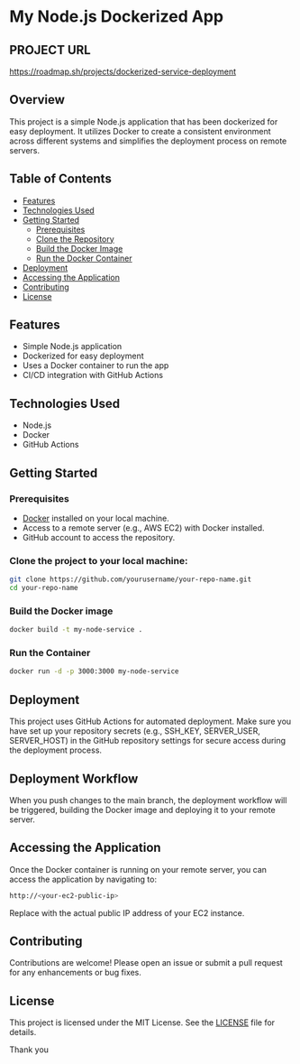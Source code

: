 # My Node.js Dockerized App

## PROJECT URL
https://roadmap.sh/projects/dockerized-service-deployment

## Overview

This project is a simple Node.js application that has been dockerized for easy deployment. It utilizes Docker to create a consistent environment across different systems and simplifies the deployment process on remote servers.

## Table of Contents

- [Features](#features)
- [Technologies Used](#technologies-used)
- [Getting Started](#getting-started)
  - [Prerequisites](#prerequisites)
  - [Clone the Repository](#clone-the-repository)
  - [Build the Docker Image](#build-the-docker-image)
  - [Run the Docker Container](#run-the-docker-container)
- [Deployment](#deployment)
- [Accessing the Application](#accessing-the-application)
- [Contributing](#contributing)
- [License](#license)

## Features

- Simple Node.js application
- Dockerized for easy deployment
- Uses a Docker container to run the app
- CI/CD integration with GitHub Actions

## Technologies Used

- Node.js
- Docker
- GitHub Actions

## Getting Started

### Prerequisites

- [Docker](https://www.docker.com/get-started) installed on your local machine.
- Access to a remote server (e.g., AWS EC2) with Docker installed.
- GitHub account to access the repository.

### Clone the project to your local machine:

```bash
git clone https://github.com/yourusername/your-repo-name.git
cd your-repo-name
```
### Build the Docker image

```bash
docker build -t my-node-service .
```
### Run the Container

```bash
docker run -d -p 3000:3000 my-node-service
```

## Deployment

This project uses GitHub Actions for automated deployment. Make sure you have set up your repository secrets (e.g., SSH_KEY, SERVER_USER, SERVER_HOST) in the GitHub repository settings for secure access during the deployment process.

## Deployment Workflow
When you push changes to the main branch, the deployment workflow will be triggered, building the Docker image and deploying it to your remote server.

## Accessing the Application

Once the Docker container is running on your remote server, you can access the application by navigating to:
```bash
http://<your-ec2-public-ip>
```
Replace <your-ec2-public-ip> with the actual public IP address of your EC2 instance.

## Contributing
Contributions are welcome! Please open an issue or submit a pull request for any enhancements or bug fixes.

## License

This project is licensed under the MIT License. See the [LICENSE](LICENSE) file for details.

Thank you



